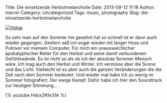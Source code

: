 Title: Die einsetzende Herbstmelancholie
Date: 2013-09-12 11:18
Author: marvin
Category: Uncategorized
Tags: music, photography
Slug: die-einsetzende-herbstmelancholie

[![Holga](https://farm5.staticflickr.com/4116/4873456826_4434964a64_b.jpg)](http://www.flickr.com/photos/marvinxsteadfast/4873456826/ "Holga by marvinxsteadfast, on Flickr")

So sehr man auf den Sommer hin gesehnt hat so schnell ist er dann auch
wieder gegangen. Gestern saß ich sogar wieder mit langer Hose und
Pullover vor meinem Computer. Für mich ein unausweichlicher
apokalyptischer Reiter für den Herbst und seine damit verbundenen
Gefühlswände. Es ist nicht so als ob ich der absolute Sommer-Mensch
wäre. Ich mag auch den Herbst und Winter. Ich vermisse aber die Sonne
und das Licht. Vielleicht ist es aber auch die ganzen Veränderungen die
die Zeit nach dem Sommer bedeutet. Und wieder mal habe ich zu wenig im
Sommer fotografiert. Der ewige Kampf. Dafür habe ich hier den Soundtrack
zur heutigen Stimmung...

{% youtube Hdox2Kfe31A %}

